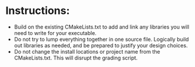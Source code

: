 # Instructions:
- Build on the existing CMakeLists.txt to add and link any libraries you will need to write for your executable. 
- Do not try to lump everything together in one source file. Logically build out libraries as needed, and be prepared to justify your design choices.
- Do not change the install locations or project name from the CMakeLists.txt. This will disrupt the grading script.